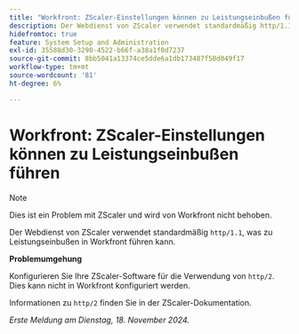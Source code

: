 ```yaml
---
title: "Workfront: ZScaler-Einstellungen können zu Leistungseinbußen führen"
description: Der Webdienst von ZScaler verwendet standardmäßig http/1.1, was zu Leistungseinbußen in Workfront führen kann.
hidefromtoc: true
feature: System Setup and Administration
exl-id: 35588d30-3290-4522-b66f-a38a1f0d7237
source-git-commit: 8bb5041a13374ce5dde6a1db173487f50d049f17
workflow-type: tm+mt
source-wordcount: '81'
ht-degree: 6%

---
```


# Workfront: ZScaler-Einstellungen können zu Leistungseinbußen führen

>[!NOTE]
>
>Dies ist ein Problem mit ZScaler und wird von Workfront nicht behoben.

Der Webdienst von ZScaler verwendet standardmäßig `http/1.1`, was zu Leistungseinbußen in Workfront führen kann.

**Problemumgehung**

Konfigurieren Sie Ihre ZScaler-Software für die Verwendung von `http/2`. Dies kann nicht in Workfront konfiguriert werden.

Informationen zu `http/2` finden Sie in der ZScaler-Dokumentation.

_Erste Meldung am Dienstag, 18. November 2024._
